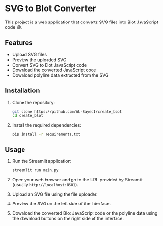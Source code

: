 # SVG to Blot Converter

This project is a web application that converts SVG files into Blot JavaScript code 😃.

## Features

- Upload SVG files
- Preview the uploaded SVG
- Convert SVG to Blot JavaScript code
- Download the converted JavaScript code
- Download polyline data extracted from the SVG

## Installation

1. Clone the repository:
    ```sh
    git clone https://github.com/AL-Sayed1/create_blot
    cd create_blot
    ```

2. Install the required dependencies:
    ```sh
    pip install -r requirements.txt
    ```

## Usage

1. Run the Streamlit application:
    ```sh
    streamlit run main.py
    ```

2. Open your web browser and go to the URL provided by Streamlit (usually `http://localhost:8501`).

3. Upload an SVG file using the file uploader.

4. Preview the SVG on the left side of the interface.

5. Download the converted Blot JavaScript code or the polyline data using the download buttons on the right side of the interface.